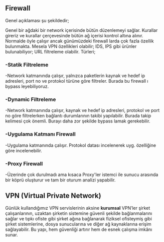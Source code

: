 ## Firewall
Genel açıklaması şu şekildedir;

Genel bir ağdaki bir network içerisinde bütün düzenlemeyi sağlar. Kurallar gireriz ve kurallar çerçevesinde bütün ağ içerisi kontrol altına alınır. Normalde öyle çalışır ancak günümüzdeki firewall larda çok fazla özellik bulunmakta. Mesela VPN özellikleri olabilir; IDS, IPS gibi ürünler bulunabiliyor; URL filtreleme olabilir. Türleri;
### -Statik Filtreleme
-Network katmanında çalışır, yalnızca paketlerin kaynak ve hedef ip adresleri, port no ve protokol türüne göre filtreler. Burada bu firewall ı bypass leyebiliyoruz.
### -Dynamic Filtreleme
-Network katmanında çalışır, kaynak ve hedef ip adresleri, protokol ve port no göre filtrelerken bağlantı durumlarının takibi yapılabilir.  Burada takip kelimesi çok önemli. Burayı daha zor şekilde bypass lamak gerekebilir.
### -Uygulama Katmanı Firewall
-Uygulama katmanında çalışır. Protokol datası incelenerek uyg. özelliğine göre incelenebilir.
### -Proxy Firewall
-Üzerinde çok durulmadı ama kısaca Proxy'ler istemci ile sunucu arasında bir köprü oluşturur ve tam bir oturum analizi yapabilir.

## VPN (Virtual Private Network)
Günlük kullandığımız VPN servislerinin aksine **kurumsal** VPN’ler şirket çalışanlarının, uzaktan şirketin sistemine güvenli şekilde bağlanmalarını sağlar ve tıpkı ofiste gibi şirket ağına bağlanarak fiziksel ofisteymiş gibi şirket sistemlerine, dosya sunucularına ve diğer ağ kaynaklarına erişim sağlayabilir. Bu yapı, hem güvenliği artırır hem de esnek çalışma imkânı sunar.
